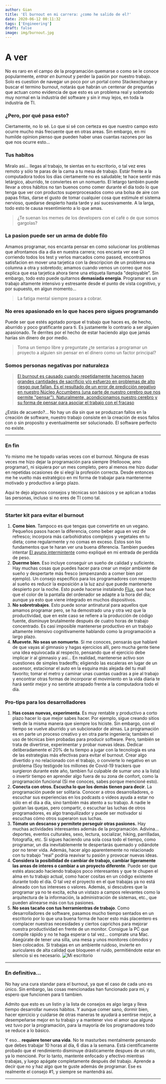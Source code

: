 ```yaml
---
author: Gian
title: 'El burnout en mi carrera: ¿como he salido de el?'
date: 2020-06-12 00:11:32
tags: ['Engineering']
draft: false
image: img/burnout.jpg
---
```


# A ver

No es raro en el campo de la programación quemarse o como se le conoce popularmente, _entrar en burnout_ y perder la pasión por nuestro trabajo. Solo es cuestion de navegar un poco por un portal como Stackexchange y buscar el termino burnout, notarás que habrán un centenar de preguntas que actuan como evidencia de que esto es un problema real y sobretodo muy normal en la industria del software y sin ir muy lejos, en toda la industria de TI.

### ¿Pero, por qué pasa esto?

Ciertamente, no lo sé. Lo que si sé con certeza es que nuestro campo esto ocurre mucho más frecuente que en otras areas. Sin embargo, en mi humilde opinion pienso que pueden haber unas cuantas razones por las que nos ocurre esto...

### Tus habitos

Miralo así... llegas al trabajo, te sientas en tu escritorio, o tal vez eres remoto y sólo te paras de la cama a tu mesa de trabajo. Estár frente a la computadora todos los días ciertamente no es saludable; te hace sentir más letárgico, aburrido, te conviertes en un nomuerto. El letargo también puede llevar a otros hábitos no tan buenos como comer durante el día todo lo que tenga que ver con productos superprocesados como una bolsa de aire con papas fritas, darse el gusto de tomar cualquier cosa que estimule el sistema nervioso, quedarse despierto hasta tarde y así sucesivamente. A la larga, todo esto te causa resentimiento a lo que amas.

> ¿Te suenan los memes de los developers con el café o de que somos gargolas?

### La pasion puede ser un arma de doble filo

Amamos programar, nos encanta pensar en como solucionar los problemas que afrontamos dia a dia en nuestra carrera; nos encanta ver ese CI corriendo todos los test y verlos marcados como passed, encontramos satisfacion en mover una tarjetica con la descripcion de un problema una columna a otra y sobretodo; amamos cuando vemos un correo que nos explica que esa tarjetica ahora tiene una etiqueta llamada "deployable". Sin embargo, todo esto puede quitarnos **demasiada energia**. Programar es un trabajo altamente intensivo y estresante desde el punto de vista cognitivo, y por supuesto, en algun momento...

> La fatiga mental siempre pasara a cobrar.

### No eres apasionado en lo que haces pero sigues programando

Puede ser que estés agotado porque el trabajo que haces es, de hecho, aburrido y poco gratificante para ti. Es justamente lo contrario a ser alguien apasionado. Te derrites por el hecho de estar haciendo algo que jamás harías sin dinero de por medio.

> Toma un tiempo libre y preguntate ¿te sentarias a programar un proyecto a alguien sin pensar en el dinero como un factor principal?

### Somos personas negativas por naturaleza

> [El burnout es causado cuando repetidamente hacemos hacen grandes cantidades de sacrificio y/o esfuerzo en problemas de alto riesgo que fallan. Es el resultado de un error de predicción negativo en nuestro Núcleo Accumbens (una parte de nuestro cerebro que nos permite "pensar"). Naturalmente, acondicionamos nuestro cerebro y su forma de pensar para asociar el trabajo con el fracaso](https://news.ycombinator.com/item?id=5630445)

¿Estás de acuerdo?... No hay un día sin que se produzcan fallos en la creación de software, nuestro trabajo consiste en la creación de esos fallos con o sin proposito y eventualmente ser solucionado. El software perfecto no existe.

<hr />

### En fin

Yo mismo me he topado varias veces con el burnout. Ninguna de esas veces me hizo dejar la programación para siempre (Hellooow, amo programar), ni siquiera por un mes completo, pero al menos me hizo dudar en repetidas ocasiones de si elegí la profesión correcta. Desde entonces me he vuelto más estratégico en mi forma de trabajar para mantenerme motivado y productivo a largo plazo.

Aqui te dejo algunos consejos y técnicas son básicos y se aplican a todas las personas, incluso si no eres de TI como tal.

<hr />

### Starter kit para evitar el burnout

1. **Come bien**. Tampoco es que tengas que convertirte en un vegano. Pequeños pasos hacen la diferencia, como beber agua en vez de refresco; incorpora más carbohidratos complejos y vegetales en tu dieta; come regularmente y no comas en exceso. Estos son los fundamentos que te haran ver una buena diferencia. Tambien puedes intentar [El ayuno intermintente](https://giancastle.com/asi-perdi-30lbs-2/) como expliqué en mi entrada de perdida de peso.
2. **Duerme bien**. Eso incluye conseguir un sueño de  calidad y suficiente. Hay muchas cosas que puedes hacer para crear un mejor ambiente de sueño y despertarte más fresco (empenzando a comer bien por ejemplo). Un consejo específico para los programadores con respecto al sueño es reducir la exposición a la luz azul que puede mantenerte despierto por la noche. Esto puede hacerse instalando [Flux](https://justgetflux.com/), que hace que el color de la pantalla del ordenador se adapte a la hora del día; aunque ya esto que viene integrado en muchos dispositivos.
3. **No sobretrabajes**. Esto puede sonar antinatural para aquellos que amamos programar pero, se ha demostrado una y otra vez que la productividad, que en este caso se refiere a la producción de código fuente, disminuye brutalmente después de cuatro horas de trabajo concentrado. Es casi imposible mantenerse productivo en un trabajo altamente intensivo cognitivamente hablando como la programación a largo plazo.
4. **Muevete. No seas un nomuerto**. Si me conoces, pensarás que hablaré de que vayas al gimnasio y hagas ejercicios allí, pero mucha gente tiene una idea equivocada al respecto, pensando que el ejercicio debe implicar ir al gimnasio y así... En realidad, mantenerse activo son cuestiones de simples tradeoffs; eligiendo las escaleras en lugar de un ascensor, estacionar el auto en la esquina más alejada del tu mall favorito; tomar el metro y caminar unas cuantas cuadras a pie al trabajo y encontrar otras formas de incorporar el movimiento en la vida diaria te hará sentir mejor y no sentirte atrapado frente a la computadora todo el día.

### Pro-tips para los desarrolladores

1. **Has cosas nuevas, experimenta**. Es muy rentable y productivo a corto plazo hacer lo que mejor sabes hacer. Por ejemplo, sigue creando sitios web de la misma manera que siempre los hiciste. Sin embargo, con el tiempo se vuelve aburrido y un subcionador de almas. La programación es en parte un proceso creativo y en otra parte ingeniería; también el uso de técnicas bien probadas para producir software. Pero, también se trata de divertirse, experimentar y probar nuevas ideas. Dedicar deliberadamente el 20% de tu tiempo a jugar con la tecnología es una de las estrategias más efectivas para evitar el burnout. Crear algo divertido y no relacionado con el trabajo, o convierte lo negativo en un problema (Soy testigode los millones de Covid-19 trackers que surgieron durante este año, tambien fui culpable de sumar uno a la lista) o invertir tiempo en aprender algo fuera de su zona de confort, como la programación funcional (Si me conoces, sabes porque mencioné esto).
2. **Conecta con otros. Escucha lo que los demás tienen para decir**. La programación puede ser solitaria. Conocer a otros desarrolladores, o escuchar sus experiencias en los podcasts o videos ayuda a estar no sólo en el día a día, sino también más atento a su trabajo. A nadie le gustan las quejas, pero compartir, o escuchar las luchas de otros programadores, es algo tranquilizador y puede ser motivador si escuchas cómo otros superaron sus luchas.
3. **Tómate un descanso y permitete perseguir otras pasiones.** Hay muchas actividades interesantes además de la programación. Adivina... deportes, eventos culturales, sexo, lectura, socializar, hiking, parrilladas, fotografía, etc. Si sigues haciendo una sola cosa todo el tiempo, como programar, un día inevitablemente te despertarás quemado y odiándote por no tener vida. Además, hacer algo aparentemente no relacionado con tu trabajo "real" podría reavivar tu pasión y provocar nuevas ideas.
4. **Considera la posibilidad de cambiar de trabajo, cambiar ligeramente las areas de interes o cambiar a un proyecto diferente**. Puede ser que estés atascado haciendo trabajos poco interesantes y que te chupen el alma en tu trabajo actual, como hacer cositas en un código existente durante todo el día. O tal vez el proyecto en el que trabajas ya no está alineado con tus intereses o valores. Además, si descubres que la programar ya no te excita, echa un vistazo a campos relevantes como la arquitectura de la información, la administración de sistemas, etc., que pueden alinearse más con tus pasiones.
5. **No seas tacaño con tus herramientras de trabajo**. Como desarrolladores de software, pasamos mucho tiempo sentados en un escritorio por lo que una buena forma de hacer esto más placentero es complacer nuestras necesidades y ciertos caprichos para mejorar nuestra productividad en frente de un monitor. Consigue la PC que compile rápido y no te haga esperar o tal vez... comprate una Mac. Asegúrate de tener una silla, una mesa y unos monitores cómodos y bien colocados. Si trabajas en un ambiente ruidoso, invierte en auriculares de alta calidad que bloqueen el ruido, permitiéndote estar en silencio si es necesario.
   ![Mi escritorio](img/desk.jpg)

<hr />

### En definitiva...

No hay una cura standar para el burnout, ya que el caso de cada uno es único. Sin embargo, las cosas mencionadas han funcionado para mí, y espero que funcionen para ti tambien.

Admito que esto es un listin y la lista de consejos es algo larga y lleva tiempo desarrollar nuevos hábitos. Y aunque comer sano, dormir bien, hacer ejercicio y cuidarse de otras maneras te ayudará a sentirse mejor, a desempeñarse mejor en tu trabajo y a mantener vivo el amor que alguna vez tuvo por la programación, para la mayoría de los programadores todo se reduce a lo básico.

Y eso... **requiere tener una vida**. No te masturbes mentalmente pensando que debes trabajar 10 horas al día, 6 días a la semana. Está científicamente probado que el rendimiento disminuye drásticamente despues de un rato, ya lo mencioné. Por lo tanto, mantente enfocado y efectivo mientras trabajas, y luego apágate completamente después del trabajo. Aprende a decir que no y haz algo que te guste además de programar. Ese es realmente el consejo #1, y siempre se mantendrá así.

<hr />